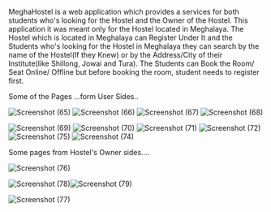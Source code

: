 MeghaHostel is a web application which provides a services for both students who's looking for the Hostel and the Owner of the Hostel. This application it was meant only for the Hostel located in Meghalaya. The Hostel which is located in Meghalaya can Register Under It and the Students who's looking for the Hostel in Meghalaya they can search by the name of the Hostel(If they Knew) or by the Address/City of their Institute(like Shillong, Jowai and Tura). The Students can Book the Room/ Seat Online/ Offline but before booking the room, student needs to register first.


Some of the Pages ...form User Sides..


![Screenshot (65)](https://user-images.githubusercontent.com/54466232/206966625-8f149eb7-f4f5-4c09-9ed5-206fc1bcabde.png)
![Screenshot (66)](https://user-images.githubusercontent.com/54466232/206966636-0825a7e6-f6e1-40b6-a1a5-051bc7625c68.png)
![Screenshot (67)](https://user-images.githubusercontent.com/54466232/206966644-6b625726-93c2-4566-ade3-4f7667970588.png)
![Screenshot (68)](https://user-images.githubusercontent.com/54466232/206966651-fb12bd51-cac5-4912-b772-8cead65050bc.png)

![Screenshot (69)](https://user-images.githubusercontent.com/54466232/206966658-f4a2fbb9-3731-469b-8e3c-87d2791edc70.png)
![Screenshot (70)](https://user-images.githubusercontent.com/54466232/206966661-808ffe59-72fa-44a5-bfb6-c505aeff1d99.png)
![Screenshot (71)](https://user-images.githubusercontent.com/54466232/206966667-b3d05552-b2fd-4647-a377-767e7c0d0961.png)
![Screenshot (72)](https://user-images.githubusercontent.com/54466232/206967126-2e24032d-d37f-44d5-844b-7e7b2b374f5d.png)![Screenshot (75)](https://user-images.githubusercontent.com/54466232/206967138-63eabf59-93ae-4508-9d1e-3f4f3d512e0d.png)
![Screenshot (74)](https://user-images.githubusercontent.com/54466232/206967135-e8a0eeac-1a25-4be4-b9d3-249078af086d.png)



Some pages from Hostel's Owner sides....


![Screenshot (76)](https://user-images.githubusercontent.com/54466232/206967474-9e48b6d3-ac9c-49e4-9ab5-cb54712739ee.png)


![Screenshot (78)](https://user-images.githubusercontent.com/54466232/206967495-710cdd2e-af97-4943-aaa3-84b57b9d90a2.png)![Screenshot (79)](https://user-images.githubusercontent.com/54466232/206967503-88ed0620-e08c-44a7-9b69-7f600eeaf5c5.png)

![Screenshot (77)](https://user-images.githubusercontent.com/54466232/206967508-b1779fa3-5e8e-460f-a05b-c620645750a4.png)
